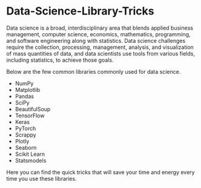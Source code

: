 # Data-Science-Library-Tricks
Data science is a broad, interdisciplinary area that blends applied business management, computer science, economics, mathematics, programming, and software engineering along with statistics. Data science challenges require the collection, processing, management, analysis, and visualization of mass quantities of data, and data scientists use tools from various fields, including statistics, to achieve those goals.

Below are the few common libraries commonly used for data science.

* NumPy
* Matplotlib
* Pandas
* SciPy
* BeautifulSoup
* TensorFlow
* Keras
* PyTorch
* Scrappy
* Plotly
* Seaborn
* Scikit Learn
* Statsmodels

Here you can find the quick tricks that will save your time and energy every time you use these libraries.
